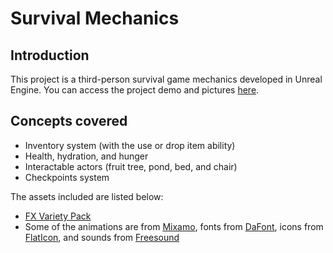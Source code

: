 # Survival Mechanics
## Introduction
This project is a third-person survival game mechanics developed in Unreal Engine.
You can access the project demo and pictures [here](https://mega.nz/folder/OTwCVRya#Becpl5rb-6gDNcKP1p6vNw).

## Concepts covered
- Inventory system (with the use or drop item ability)
- Health, hydration, and hunger
- Interactable actors (fruit tree, pond, bed, and chair)
- Checkpoints system

The assets included are listed below:
- [FX Variety Pack](https://www.unrealengine.com/marketplace/en-US/product/a36bac8b05004e999dd4b1d332501f49)
- Some of the animations are from [Mixamo](https://www.mixamo.com/), fonts from [DaFont](https://www.dafont.com/), icons from [FlatIcon](https://www.flaticon.com/), and sounds from [Freesound](https://freesound.org/)
